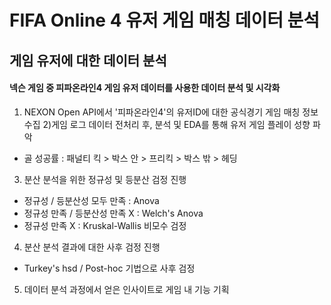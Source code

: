 # FIFA Online 4 유저 게임 매칭 데이터 분석

## 게임 유저에 대한 데이터 분석
#### 넥슨 게임 중 피파온라인4 게임 유저 데이터를 사용한 데이터 분석 및 시각화

1) NEXON Open API에서 '피파온라인4'의 유저ID에 대한 공식경기 게임 매칭 정보 수집
2)게임 로그 데이터 전처리 후, 분석 및 EDA를 통해 유저 게임 플레이 성향 파악
- 골 성공률 : 패널티 킥 > 박스 안 > 프리킥 > 박스 밖 > 헤딩
3) 분산 분석을 위한 정규성 및 등분산 검정 진행
- 정규성 / 등분산성 모두 만족 : Anova
- 정규성 만족 / 등분산성 만족 X : Welch's Anova
- 정규성 만족 X : Kruskal-Wallis 비모수 검정
4) 분산 분석 결과에 대한 사후 검정 진행
- Turkey's hsd / Post-hoc 기법으로 사후 검정
5) 데이터 분석 과정에서 얻은 인사이트로 게임 내 기능 기획
